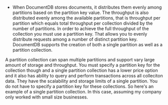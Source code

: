 - When DocumentDB stores documents, it distributes them evenly among partitions based on the partition key value. The throughput is also distributed evenly among the available partitions, that is throughput per partition which equals total throughput per collection divided by the number of partitions.
In order to achieve the full throughput of the collection you must use a partition key. That allows you to evenly distribute requests among a number of distinct partition key. DocumentDB supports the creation of both a single partition as well as a partition collection.

A partition collection can span multiple partitions and support vary large amount of storage and throughput. You must specify a partition key for the collection though and a single partition collection has a lower price option and it also has ability to query and perform transactions across all colleciton data. They have the scalability and storage limits of a single partition. You do not have to specify a partition key for these collections. So here's an example of a single partition collection. In this case, assuming my company only worked with small size businesses.
